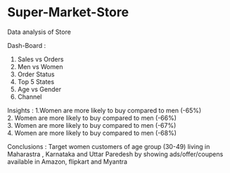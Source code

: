 # Super-Market-Store
Data analysis of Store

Dash-Board : 
1. Sales vs Orders
2. Men vs Women
3. Order Status
4. Top 5 States
5. Age vs Gender
6. Channel

Insights : 
1.Women are more likely to buy compared to men (-65%)					
2. Women are more likely to buy compared to men (-66%)					
3. Women are more likely to buy compared to men (-67%)					
4. Women are more likely to buy compared to men (-68%)					

Conclusions : 
Target women customers of age group (30-49) living in Maharastra , Karnataka and Uttar Paredesh by showing ads/offer/coupens available in Amazon, flipkart and Myantra															




